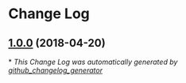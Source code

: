 # Change Log

## [1.0.0](https://github.com/gordonbanderson/Payment-Tools/tree/1.0.0) (2018-04-20)


\* *This Change Log was automatically generated by [github_changelog_generator](https://github.com/skywinder/Github-Changelog-Generator)*
